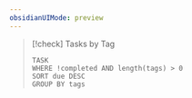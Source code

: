 ```yaml
---
obsidianUIMode: preview
---
```

> [!check] Tasks by Tag
> ```dataview
> TASK
> WHERE !completed AND length(tags) > 0
> SORT due DESC
> GROUP BY tags
> ```